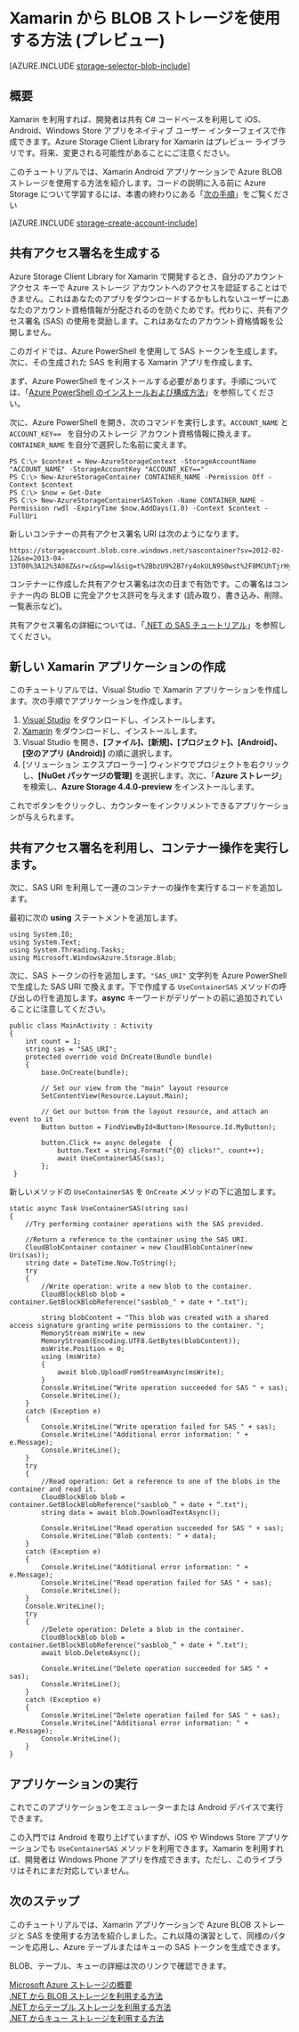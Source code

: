 <properties 
	pageTitle="Xamarin から BLOB ストレージを使用する方法 (プレビュー) | Microsoft Azure" 
	description="Azure Storage Client Library for Xamarin プレビューを利用すれば、開発者は iOS、Android、Windows Store アプリをネイティブ ユーザー インターフェイスで作成できます。このチュートリアルでは、Xamarin を利用し、Azure BLOB ストレージを使用する Android アプリケーションを作成する方法を紹介します。" 
	services="storage" 
	documentationCenter="xamarin" 
	authors="tamram" 
	manager="carolz" 
	editor=""/>

<tags 
	ms.service="storage" 
	ms.workload="storage" 
	ms.tgt_pltfrm="na" 
	ms.devlang="na" 
	ms.topic="article" 
	ms.date="06/15/2015" 
	ms.author="tamram"/>

# Xamarin から BLOB ストレージを使用する方法 (プレビュー)

[AZURE.INCLUDE [storage-selector-blob-include](../../includes/storage-selector-blob-include.md)]

## 概要

Xamarin を利用すれば、開発者は共有 C# コードベースを利用して iOS、Android、Windows Store アプリをネイティブ ユーザー インターフェイスで作成できます。Azure Storage Client Library for Xamarin はプレビュー ライブラリです。将来、変更される可能性があることにご注意ください。

このチュートリアルでは、Xamarin Android アプリケーションで Azure BLOB ストレージを使用する方法を紹介します。コードの説明に入る前に Azure Storage について学習するには、本書の終わりにある「[次の手順](#next-steps)」をご覧ください

[AZURE.INCLUDE [storage-create-account-include](../../includes/storage-create-account-include.md)]

## 共有アクセス署名を生成する

Azure Storage Client Library for Xamarin で開発するとき、自分のアカウント アクセス キーで Azure ストレージ アカウントへのアクセスを認証することはできません。これはあなたのアプリをダウンロードするかもしれないユーザーにあなたのアカウント資格情報が分配されるのを防ぐためです。代わりに、共有アクセス署名 (SAS) の使用を奨励します。これはあなたのアカウント資格情報を公開しません。

このガイドでは、Azure PowerShell を使用して SAS トークンを生成します。次に、その生成された SAS を利用する Xamarin アプリを作成します。

まず、Azure PowerShell をインストールする必要があります。手順については、「[Azure PowerShell のインストールおよび構成方法](../powershell-install-configure.md#Install)」を参照してください。

次に、Azure PowerShell を開き、次のコマンドを実行します。`ACCOUNT_NAME` と `ACCOUNT_KEY== ` を自分のストレージ アカウント資格情報に換えます。`CONTAINER_NAME` を自分で選択した名前に変えます。

    PS C:\> $context = New-AzureStorageContext -StorageAccountName "ACCOUNT_NAME" -StorageAccountKey "ACCOUNT_KEY=="
	PS C:\> New-AzureStorageContainer CONTAINER_NAME -Permission Off -Context $context
	PS C:\> $now = Get-Date
	PS C:\> New-AzureStorageContainerSASToken -Name CONTAINER_NAME -Permission rwdl -ExpiryTime $now.AddDays(1.0) -Context $context -FullUri

新しいコンテナーの共有アクセス署名 URI は次のようになります。

	https://storageaccount.blob.core.windows.net/sascontainer?sv=2012-02-12&se=2013-04-13T00%3A12%3A08Z&sr=c&sp=wl&sig=t%2BbzU9%2B7ry4okULN9S0wst%2F8MCUhTjrHyV9rDNLSe8g%3Dsss

コンテナーに作成した共有アクセス署名は次の日まで有効です。この署名はコンテナー内の BLOB に完全アクセス許可を与えます (読み取り、書き込み、削除、一覧表示など)。

共有アクセス署名の詳細については、「[.NET の SAS チュートリアル](storage-dotnet-shared-access-signature-part-2.md)」を参照してください。

## 新しい Xamarin アプリケーションの作成

このチュートリアルでは、Visual Studio で Xamarin アプリケーションを作成します。次の手順でアプリケーションを作成します。

1. [Visual Studio](https://www.visualstudio.com/) をダウンロードし、インストールします。
2. [Xamarin](http://xamarin.com/platform) をダウンロードし、インストールします。
3. Visual Studio を開き、**[ファイル]、[新規]、[プロジェクト]、[Android]、[空のアプリ (Android)]** の順に選択します。
4. [ソリューション エクスプローラー] ウィンドウでプロジェクトを右クリックし、**[NuGet パッケージの管理]** を選択します。次に、「**Azure ストレージ**」を検索し、**Azure Storage 4.4.0-preview** をインストールします。

これでボタンをクリックし、カウンターをインクリメントできるアプリケーションが与えられます。

## 共有アクセス署名を利用し、コンテナー操作を実行します。

次に、SAS URI を利用して一連のコンテナーの操作を実行するコードを追加します。

最初に次の **using** ステートメントを追加します。

	using System.IO;
	using System.Text;
	using System.Threading.Tasks;
	using Microsoft.WindowsAzure.Storage.Blob;


次に、SAS トークンの行を追加します。`"SAS_URI"` 文字列を Azure PowerShell で生成した SAS URI で換えます。下で作成する `UseContainerSAS` メソッドの呼び出しの行を追加します。**async** キーワードがデリゲートの前に追加されていることに注意してください。


	public class MainActivity : Activity
	{
    	int count = 1;
    	string sas = "SAS_URI";
    	protected override void OnCreate(Bundle bundle)
    	{
        	base.OnCreate(bundle);

        	// Set our view from the "main" layout resource
        	SetContentView(Resource.Layout.Main);

        	// Get our button from the layout resource, and attach an event to it
        	Button button = FindViewById<Button>(Resource.Id.MyButton);

        	button.Click += async delegate	{
             	button.Text = string.Format("{0} clicks!", count++);
             	await UseContainerSAS(sas);
         	};
     }

新しいメソッドの `UseContainerSAS` を `OnCreate` メソッドの下に追加します。

	static async Task UseContainerSAS(string sas)
	{
    	//Try performing container operations with the SAS provided.

    	//Return a reference to the container using the SAS URI.
    	CloudBlobContainer container = new CloudBlobContainer(new Uri(sas));
    	string date = DateTime.Now.ToString();
    	try
    	{
        	//Write operation: write a new blob to the container.
        	CloudBlockBlob blob = container.GetBlockBlobReference("sasblob_" + date + ".txt");

        	string blobContent = "This blob was created with a shared access signature granting write permissions to the container. ";
        	MemoryStream msWrite = new
        	MemoryStream(Encoding.UTF8.GetBytes(blobContent));
        	msWrite.Position = 0;
        	using (msWrite)
         	{
             	await blob.UploadFromStreamAsync(msWrite);
         	}
         	Console.WriteLine("Write operation succeeded for SAS " + sas);
         	Console.WriteLine();
     	}
     	catch (Exception e)
     	{
        	Console.WriteLine("Write operation failed for SAS " + sas);
        	Console.WriteLine("Additional error information: " + e.Message);
        	Console.WriteLine();
     	}
     	try
     	{
        	//Read operation: Get a reference to one of the blobs in the container and read it.
        	CloudBlockBlob blob = container.GetBlockBlobReference("sasblob_” + date + “.txt");
        	string data = await blob.DownloadTextAsync();

        	Console.WriteLine("Read operation succeeded for SAS " + sas);
        	Console.WriteLine("Blob contents: " + data);
     	}
     	catch (Exception e)
     	{
        	Console.WriteLine("Additional error information: " + e.Message);
       		Console.WriteLine("Read operation failed for SAS " + sas);
        	Console.WriteLine();
     	}
     	Console.WriteLine();
     	try
     	{
        	//Delete operation: Delete a blob in the container.
         	CloudBlockBlob blob = container.GetBlockBlobReference("sasblob_” + date + “.txt");
         	await blob.DeleteAsync();

         	Console.WriteLine("Delete operation succeeded for SAS " + sas);
         	Console.WriteLine();
     	}
     	catch (Exception e)
     	{
        	Console.WriteLine("Delete operation failed for SAS " + sas);
        	Console.WriteLine("Additional error information: " + e.Message);
        	Console.WriteLine();
     	}
	}

## アプリケーションの実行

これでこのアプリケーションをエミュレーターまたは Android デバイスで実行できます。

この入門では Android を取り上げていますが、iOS や Windows Store アプリケーションでも `UseContainerSAS` メソッドを利用できます。Xamarin を利用すれば、開発者は Windows Phone アプリを作成できます。ただし、このライブラリはそれにまだ対応していません。

## 次のステップ

このチュートリアルでは、Xamarin アプリケーションで Azure BLOB ストレージと SAS を使用する方法を紹介しました。これ以降の演習として、同様のパターンを応用し、Azure テーブルまたはキューの SAS トークンを生成できます。

BLOB、テーブル、キューの詳細は次のリンクで確認できます。

[Microsoft Azure ストレージの概要](storage-introduction.md)  
[.NET から BLOB ストレージを利用する方法](storage-dotnet-how-to-use-blobs.md)  
[.NET からテーブル ストレージを利用する方法](storage-dotnet-how-to-use-tables.md)  
[.NET からキュー ストレージを利用する方法](storage-dotnet-how-to-use-queues.md)
 

<!--------HONumber=July15_HO4-->